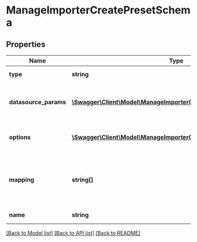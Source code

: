 # ManageImporterCreatePresetSchema

## Properties
Name | Type | Description | Notes
------------ | ------------- | ------------- | -------------
**type** | **string** | Category the preset belongs to | 
**datasource_params** | [**\Swagger\Client\Model\ManageImporterCreatePresetDatasourceParams**](ManageImporterCreatePresetDatasourceParams.md) | A JS object containing type specific parameters for the datasource (eg: &#39;csv_delimiter&#39;, &#39;csv_charset&#39;,...) | [optional] 
**options** | [**\Swagger\Client\Model\ManageImporterCreatePresetOptions**](ManageImporterCreatePresetOptions.md) | A JS object containing type specific import options (eg: &amp;quot;update_users&amp;quot;, &amp;quot;target_branch&amp;quot;,...) | [optional] 
**mapping** | **string[]** | A 0-based array of field identifiers representing the fields mapped to each column (e.g. [&amp;quot;firstname&amp;quot;, &amp;quot;field_1&amp;quot;, &amp;quot;password&amp;quot;...]) | [optional] 
**name** | **string** | User defined name for the preset | 

[[Back to Model list]](../README.md#documentation-for-models) [[Back to API list]](../README.md#documentation-for-api-endpoints) [[Back to README]](../README.md)


